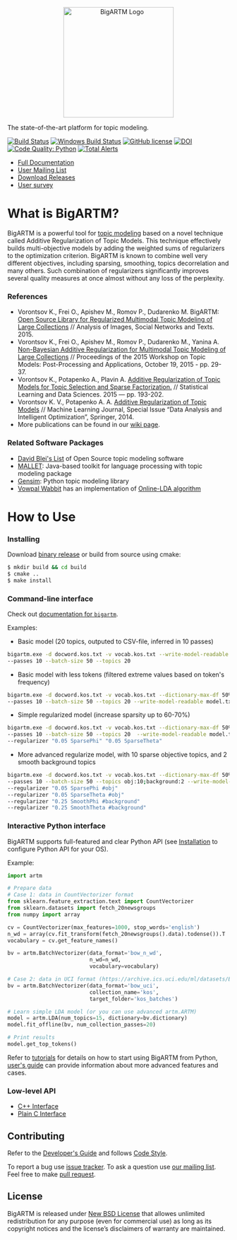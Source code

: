 <p align="center">
	<img alt="BigARTM Logo" src="http://bigartm.org/img/BigARTM-logo.svg" width="250">
</p>

The state-of-the-art platform for topic modeling.

[![Build Status](https://secure.travis-ci.org/bigartm/bigartm.png)](https://travis-ci.org/bigartm/bigartm)
[![Windows Build Status](https://ci.appveyor.com/api/projects/status/i18k840shuhr2jtk/branch/master?svg=true)](https://ci.appveyor.com/project/bigartm/bigartm)
[![GitHub license](https://img.shields.io/badge/license-New%20BSD-blue.svg)](https://raw.github.com/bigartm/bigartm/master/LICENSE.txt)
[![DOI](https://zenodo.org/badge/DOI/10.5281/zenodo.288960.svg)](https://doi.org/10.5281/zenodo.288960)
[![Code Quality: Python](https://img.shields.io/lgtm/grade/python/g/bigartm/bigartm.svg?logo=lgtm&logoWidth=18)](https://lgtm.com/projects/g/bigartm/bigartm/context:python)
[![Total Alerts](https://img.shields.io/lgtm/alerts/g/bigartm/bigartm.svg?logo=lgtm&logoWidth=18)](https://lgtm.com/projects/g/bigartm/bigartm/alerts)

  - [Full Documentation](http://docs.bigartm.org/)
  - [User Mailing List](https://groups.google.com/forum/#!forum/bigartm-users)
  - [Download Releases](https://github.com/bigartm/bigartm/releases)
  - [User survey](http://goo.gl/forms/tr5EsPMcL2)


# What is BigARTM?

BigARTM is a powerful tool for [topic modeling](https://en.wikipedia.org/wiki/Topic_model) based on a novel technique called Additive Regularization of Topic Models. This technique effectively builds multi-objective models by adding the weighted sums of regularizers to the optimization criterion. BigARTM is known to combine well very different objectives, including sparsing, smoothing, topics decorrelation and many others. Such combination of regularizers significantly improves several quality measures at once almost without any loss of the perplexity.

### References

* Vorontsov K., Frei O., Apishev M., Romov P., Dudarenko M. BigARTM: [Open Source Library for Regularized Multimodal Topic Modeling of Large Collections](https://s3-eu-west-1.amazonaws.com/artm/Voron15aist.pdf) //  Analysis of Images, Social Networks and Texts. 2015.
* Vorontsov K., Frei O., Apishev M., Romov P., Dudarenko M., Yanina A. [Non-Bayesian Additive Regularization for Multimodal Topic Modeling of Large Collections](https://s3-eu-west-1.amazonaws.com/artm/Voron15cikm-tm.pdf) // Proceedings of the 2015 Workshop on Topic Models: Post-Processing and Applications, October 19, 2015 - pp. 29-37.
* Vorontsov K., Potapenko A., Plavin A. [Additive Regularization of Topic Models for Topic Selection and Sparse Factorization.](https://s3-eu-west-1.amazonaws.com/artm/voron15slds.pdf) // Statistical Learning and Data Sciences. 2015 — pp. 193-202.
* Vorontsov K. V., Potapenko A. A. [Additive Regularization of Topic Models](https://s3-eu-west-1.amazonaws.com/artm/voron-potap14artm-eng.pdf) // Machine Learning Journal, Special Issue “Data Analysis and Intelligent Optimization”, Springer, 2014.
* More publications can be found in our [wiki page](https://github.com/bigartm/bigartm/wiki/Publications).

### Related Software Packages

- [David Blei's List](http://www.cs.columbia.edu/~blei/topicmodeling_software.html) of Open Source topic modeling software
- [MALLET](http://mallet.cs.umass.edu/topics.php): Java-based toolkit for language processing with topic modeling package
- [Gensim](https://radimrehurek.com/gensim/): Python topic modeling library
- [Vowpal Wabbit](https://github.com/JohnLangford/vowpal_wabbit) has an implementation of [Online-LDA algorithm](https://github.com/JohnLangford/vowpal_wabbit/wiki/Latent-Dirichlet-Allocation)


# How to Use

### Installing

Download [binary release](https://github.com/bigartm/bigartm/releases) or build from source using cmake:
```bash
$ mkdir build && cd build
$ cmake ..
$ make install
```

### Command-line interface

Check out [documentation for `bigartm`](http://docs.bigartm.org/en/latest/tutorials/bigartm_cli.html).

Examples:

* Basic model (20 topics, outputed to CSV-file, inferred in 10 passes)

```bash
bigartm.exe -d docword.kos.txt -v vocab.kos.txt --write-model-readable model.txt
--passes 10 --batch-size 50 --topics 20
```

* Basic model with less tokens (filtered extreme values based on token's frequency)
```bash
bigartm.exe -d docword.kos.txt -v vocab.kos.txt --dictionary-max-df 50% --dictionary-min-df 2
--passes 10 --batch-size 50 --topics 20 --write-model-readable model.txt
```

* Simple regularized model (increase sparsity up to 60-70%)
```bash
bigartm.exe -d docword.kos.txt -v vocab.kos.txt --dictionary-max-df 50% --dictionary-min-df 2
--passes 10 --batch-size 50 --topics 20  --write-model-readable model.txt 
--regularizer "0.05 SparsePhi" "0.05 SparseTheta"
```

* More advanced regularize model, with 10 sparse objective topics, and 2 smooth background topics
```bash
bigartm.exe -d docword.kos.txt -v vocab.kos.txt --dictionary-max-df 50% --dictionary-min-df 2
--passes 10 --batch-size 50 --topics obj:10;background:2 --write-model-readable model.txt
--regularizer "0.05 SparsePhi #obj"
--regularizer "0.05 SparseTheta #obj"
--regularizer "0.25 SmoothPhi #background"
--regularizer "0.25 SmoothTheta #background" 
```

### Interactive Python interface

BigARTM supports full-featured and clear Python API (see [Installation](http://docs.bigartm.org/en/latest/installation/index.html) to configure Python API for your OS).

Example:

```python
import artm

# Prepare data
# Case 1: data in CountVectorizer format
from sklearn.feature_extraction.text import CountVectorizer
from sklearn.datasets import fetch_20newsgroups
from numpy import array

cv = CountVectorizer(max_features=1000, stop_words='english')
n_wd = array(cv.fit_transform(fetch_20newsgroups().data).todense()).T
vocabulary = cv.get_feature_names()

bv = artm.BatchVectorizer(data_format='bow_n_wd',
                          n_wd=n_wd,
                          vocabulary=vocabulary)

# Case 2: data in UCI format (https://archive.ics.uci.edu/ml/datasets/Bag+of+Words)
bv = artm.BatchVectorizer(data_format='bow_uci',
                          collection_name='kos',
                          target_folder='kos_batches')

# Learn simple LDA model (or you can use advanced artm.ARTM)
model = artm.LDA(num_topics=15, dictionary=bv.dictionary)
model.fit_offline(bv, num_collection_passes=20)

# Print results
model.get_top_tokens()
```

Refer to [tutorials](http://docs.bigartm.org/en/latest/tutorials/python_tutorial.html) for details on how to start using BigARTM from Python, [user's guide](http://docs.bigartm.org/en/latest/tutorials/python_userguide/index.html) can provide information about more advanced features and cases.

### Low-level API

  - [C++ Interface](http://docs.bigartm.org/en/latest/api_references/cpp_interface.html)
  - [Plain C Interface](http://docs.bigartm.org/en/latest/api_references/c_interface.html)


## Contributing

Refer to the [Developer's Guide](http://docs.bigartm.org/en/latest/devguide.html) and follows [Code Style](https://github.com/bigartm/bigartm/wiki/Code-style).

To report a bug use [issue tracker](https://github.com/bigartm/bigartm/issues). To ask a question use [our mailing list](https://groups.google.com/forum/#!forum/bigartm-users). Feel free to make [pull request](https://github.com/bigartm/bigartm/pulls).


## License

BigARTM is released under [New BSD License](https://raw.github.com/bigartm/bigartm/master/LICENSE) that allowes unlimited redistribution for any purpose (even for commercial use) as long as its copyright notices and the license’s disclaimers of warranty are maintained.
